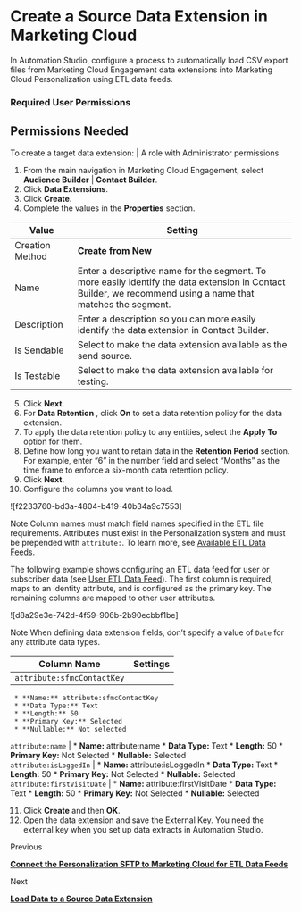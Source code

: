 

# Create a Source Data Extension in Marketing Cloud

In Automation Studio, configure a process to automatically load CSV export
files from Marketing Cloud Engagement data extensions into Marketing Cloud
Personalization using ETL data feeds.

### Required User Permissions

Permissions Needed  
---  
To create a target data extension: | A role with Administrator permissions  
  
  1. From the main navigation in Marketing Cloud Engagement, select **Audience Builder** | **Contact Builder**.
  2. Click **Data Extensions**.
  3. Click **Create**.
  4. Complete the values in the **Properties** section.

Value | Setting  
---|---  
Creation Method | **Create from New**  
Name | Enter a descriptive name for the segment. To more easily identify the data extension in Contact Builder, we recommend using a name that matches the segment.  
Description | Enter a description so you can more easily identify the data extension in Contact Builder.  
Is Sendable | Select to make the data extension available as the send source.  
Is Testable | Select to make the data extension available for testing.  
  
  5. Click **Next**.
  6. For **Data Retention** , click **On** to set a data retention policy for the data extension. 
  7. To apply the data retention policy to any entities, select the **Apply To** option for them.
  8. Define how long you want to retain data in the **Retention Period** section. For example, enter “6” in the number field and select “Months” as the time frame to enforce a six-month data retention policy.
  9. Click **Next**.
  10. Configure the columns you want to load. 

![f2233760-bd3a-4804-b419-40b34a9c7553]

Note Column names must match field names specified in the ETL file
requirements. Attributes must exist in the Personalization system and must be
prepended with `attribute:`. To learn more, see [Available ETL Data
Feeds](https://help.salesforce.com/s/articleView?id=sf.mc_pers_etl_data_feed.htm&language=en_US&type=5
"Use these ETL data feeds for ETL integration.").

The following example shows configuring an ETL data feed for user or
subscriber data (see [User ETL Data
Feed](https://help.salesforce.com/s/articleView?id=sf.mc_pers_etl_user_data_feed.htm&language=en_US&type=5
"Use the User ETL data feed to update Unified Custom Profiles, and Unified
Account Profiles if you have B2B Detect. Personalization stores user profiles
for each anonymous and known user in the system.")). The first column is
required, maps to an identity attribute, and is configured as the primary key.
The remaining columns are mapped to other user attributes.

![d8a29e3e-742d-4f59-906b-2b90ecbbf1be]

Note When defining data extension fields, don’t specify a value of `Date` for
any attribute data types.

Column Name | Settings  
---|---  
`attribute:sfmcContactKey` | 
     * **Name:** attribute:sfmcContactKey
     * **Data Type:** Text
     * **Length:** 50
     * **Primary Key:** Selected
     * **Nullable:** Not selected  
`attribute:name` | 
     * **Name:** attribute:name
     * **Data Type:** Text
     * **Length:** 50
     * **Primary Key:** Not Selected
     * **Nullable:** Selected  
`attribute:isLoggedIn` | 
     * **Name:** attribute:isLoggedIn
     * **Data Type:** Text
     * **Length:** 50
     * **Primary Key:** Not Selected
     * **Nullable:** Selected  
`attribute:firstVisitDate` | 
     * **Name:** attribute:firstVisitDate
     * **Data Type:** Text
     * **Length:** 50
     * **Primary Key:** Not Selected
     * **Nullable:** Selected  
  
  11. Click **Create** and then **OK**.
  12. Open the data extension and save the External Key. You need the external key when you set up data extracts in Automation Studio.

Previous

**[Connect the Personalization SFTP to Marketing Cloud for ETL Data
Feeds](https://help.salesforce.com/s/articleView?id=sf.mc_pers_etl_marketing_cloud_connect_sftp.htm&language=en_US&type=5
"In Automation Studio, configure a process to automatically send CSV export
files from Marketing Cloud Engagement data extensions to Marketing Cloud
Personalization.")**

Next

**[Load Data to a Source Data
Extension](https://help.salesforce.com/s/articleView?id=sf.mc_pers_etl_marketing_cloud_source_data_extension_load.htm&language=en_US&type=5
"Use a SQL query to retrieve data from other data extensions and standard
views of Marketing Cloud Engagement, transform the data to the required
format, and save it to the source data extension.")**

